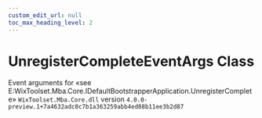 ```yaml
---
custom_edit_url: null
toc_max_heading_level: 2
---
```

# UnregisterCompleteEventArgs Class
Event arguments for «see E:WixToolset.Mba.Core.IDefaultBootstrapperApplication.UnregisterComplete» 
`WixToolset.Mba.Core.dll` version `4.0.0-preview.1+7a4632adc0c7b1a363259abb4ed08b11ee3b2d87`
